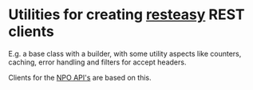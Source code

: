 # Utilities for creating [resteasy](https://github.com/resteasy/Resteasy) REST clients

E.g. a base class with a builder, with some utility aspects like counters, caching, error handling and filters for accept headers.

Clients for the [NPO API's](https://github.com/npo-poms/api-clients) are based on this.
